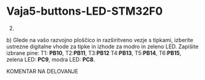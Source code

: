 # Vaja5-buttons-LED-STM32F0

2.
b)  Glede na vašo razvojno ploščico in razširitveno vezje s tipkami, izberite ustrezne digitalne vhode za tipke in izhode za modro in zeleno LED. Zapišite izbrane pine: 
T1: __PB10__, T2:__PB11__, T3:__PB12__ T4:__PB13__, T5:__PB14__, T6:__PB15__, zelena LED: __PC9__, modra LED: __PC8__.

KOMENTAR NA DELOVANJE

